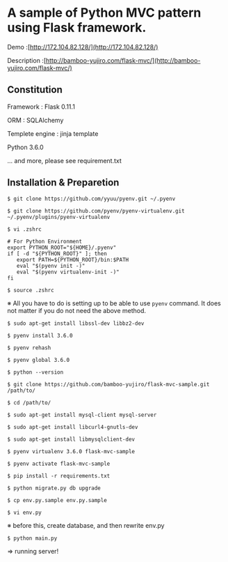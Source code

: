 # A sample of Python MVC pattern using Flask framework.

Demo :[http://172.104.82.128/](http://172.104.82.128/)

Description :[http://bamboo-yujiro.com/flask-mvc/](http://bamboo-yujiro.com/flask-mvc/)

## Constitution

Framework : Flask 0.11.1

ORM : SQLAlchemy

Templete engine : jinja template

Python 3.6.0

... and more, please see requirement.txt

## Installation & Preparetion


`$ git clone https://github.com/yyuu/pyenv.git ~/.pyenv`

`$ git clone https://github.com/pyenv/pyenv-virtualenv.git ~/.pyenv/plugins/pyenv-virtualenv`

`$ vi .zshrc`

```
# For Python Environment
export PYTHON_ROOT="${HOME}/.pyenv"
if [ -d "${PYTHON_ROOT}" ]; then
   export PATH=${PYTHON_ROOT}/bin:$PATH
   eval "$(pyenv init -)"
   eval "$(pyenv virtualenv-init -)"
fi
```

`$ source .zshrc`

※ All you have to do is setting up to be able to use `pyenv` command. It does not matter if you do not need the above method.

`$ sudo apt-get install libssl-dev libbz2-dev`

`$ pyenv install 3.6.0`

`$ pyenv rehash`

`$ pyenv global 3.6.0`

`$ python --version`

`$ git clone https://github.com/bamboo-yujiro/flask-mvc-sample.git /path/to/`

`$ cd /path/to/`

`$ sudo apt-get install mysql-client mysql-server`

`$ sudo apt-get install libcurl4-gnutls-dev`

`$ sudo apt-get install libmysqlclient-dev`

`$ pyenv virtualenv 3.6.0 flask-mvc-sample`

`$ pyenv activate flask-mvc-sample`

`$ pip install -r requirements.txt`

`$ python migrate.py db upgrade`

`$ cp env.py.sample env.py.sample `

`$ vi env.py`

※ before this, create database, and then rewrite env.py

`$ python main.py`

=> running server!

